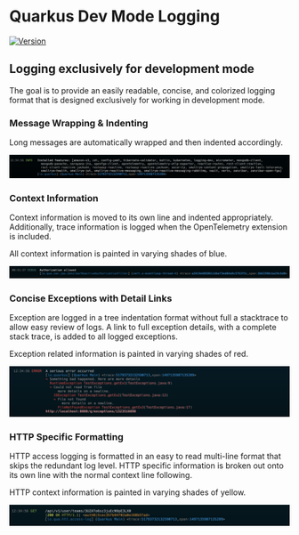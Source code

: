 # Quarkus Dev Mode Logging

[![Version](https://img.shields.io/maven-central/v/io.quarkiverse.logging/quarkus-logging-dev?logo=apache-maven&style=flat-square)](https://search.maven.org/artifact/io.quarkiverse.logging/quarkus-logging-dev)

## Logging exclusively for development mode

The goal is to provide an easily readable, concise, and colorized logging format that is designed exclusively for working in development mode.

### Message Wrapping & Indenting
Long messages are automatically wrapped and then indented accordingly.

![](readme/wrapping.png)

### Context Information

Context information is moved to its own line and indented appropriately. Additionally, trace information is logged when the OpenTelemetry extension is included. 

All context information is painted in varying shades of blue.

![](readme/context.png)

### Concise Exceptions with Detail Links 

Exception are logged in a tree indentation format without full a stacktrace to allow easy review of logs. A link to full exception details, with a complete stack trace, is added to all logged exceptions.

Exception related information is painted in varying shades of red.

![](readme/exceptions.png)

### HTTP Specific Formatting

HTTP access logging is formatted in an easy to read multi-line format that skips the redundant log level. HTTP specific information is broken out onto its own line with the normal context line following.

HTTP context information is painted in varying shades of yellow.

![](readme/http.png)
